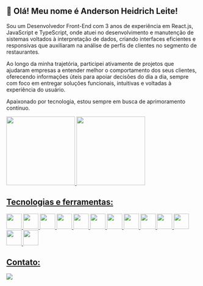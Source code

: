 ## 👋 Olá! Meu nome é Anderson Heidrich Leite!

Sou um Desenvolvedor Front-End com 3 anos de experiência em React.js, JavaScript e TypeScript, onde atuei no desenvolvimento e manutenção de sistemas voltados à interpretação de dados, criando interfaces eficientes e responsivas que auxiliaram na análise de perfis de clientes no segmento de restaurantes.

Ao longo da minha trajetória, participei ativamente de projetos que ajudaram empresas a entender melhor o comportamento dos seus clientes, oferecendo informações úteis para apoiar decisões do dia a dia, sempre com foco em entregar soluções funcionais, intuitivas e voltadas à experiência do usuário.

Apaixonado por tecnologia, estou sempre em busca de aprimoramento contínuo.

<!--
**andersonheidrich/andersonheidrich** is a ✨ _special_ ✨ repository because its `README.md` (this file) appears on your GitHub profile.

Here are some ideas to get you started:

- 🔭 I’m currently working on ...
- 🌱 I’m currently learning ...
- 👯 I’m looking to collaborate on ...
- 🤔 I’m looking for help with ...
- 💬 Ask me about ...
- 📫 How to reach me: ...
- 😄 Pronouns: ...
- ⚡ Fun fact: ...
-->
<div>  
  <div>
    <a href="https://github.com/andersonheidrich">
    <img loading="lazy" height="180em" src="https://github-readme-stats.vercel.app/api/top-langs/?username=andersonheidrich&layout=compact&langs_count=7&theme=tokyonight"/>
    <img loading="lazy" height="180em" src="https://github-readme-stats.vercel.app/api?username=andersonheidrich&show_icons=true&theme=tokyonight&include_all_commits=true&count_private=true"/>
  </div>
  
  ## Tecnologias e ferramentas:
  <div>
    <img src="https://cdn.jsdelivr.net/gh/devicons/devicon@latest/icons/html5/html5-original.svg" width="40" height="40" />
    <img src="https://cdn.jsdelivr.net/gh/devicons/devicon@latest/icons/css3/css3-original.svg" width="40" height="40" />
    <img src="https://cdn.jsdelivr.net/gh/devicons/devicon@latest/icons/javascript/javascript-original.svg" width="40" height="40" />
    <img src="https://cdn.jsdelivr.net/gh/devicons/devicon@latest/icons/typescript/typescript-original.svg" width="40" height="40" />
    <img src="https://cdn.jsdelivr.net/gh/devicons/devicon@latest/icons/react/react-original.svg" width="40" height="40" />
    <img src="https://cdn.jsdelivr.net/gh/devicons/devicon@latest/icons/git/git-original.svg" width="40" height="40" />
    <img src="https://cdn.jsdelivr.net/gh/devicons/devicon@latest/icons/jira/jira-original.svg" width="40" height="40" />
    <img src="https://cdn.jsdelivr.net/gh/devicons/devicon@latest/icons/docker/docker-original.svg" width="40" height="40" />
    <img src="https://cdn.jsdelivr.net/gh/devicons/devicon@latest/icons/insomnia/insomnia-original.svg" width="40" height="40" />
    <img src="https://cdn.jsdelivr.net/gh/devicons/devicon@latest/icons/postman/postman-original.svg" width="40" height="40" />
    <img src="https://cdn.jsdelivr.net/gh/devicons/devicon@latest/icons/notion/notion-original.svg" width="40" height="40" />
    <img src="https://cdn.jsdelivr.net/gh/devicons/devicon@latest/icons/slack/slack-original.svg" width="40" height="40" />
    <img src="https://cdn.jsdelivr.net/gh/devicons/devicon@latest/icons/webflow/webflow-original.svg" width="40" height="40" />
  </div>
  
  ## Contato:
  <div>
    <a href="https://www.linkedin.com/in/andersonheidrich" target="_blank"><img loading="lazy" src="https://img.shields.io/badge/-LinkedIn-%230077B5?style=for-the-badge&logo=linkedin&logoColor=white" target="_blank"></a>   
  </div>
</div>
